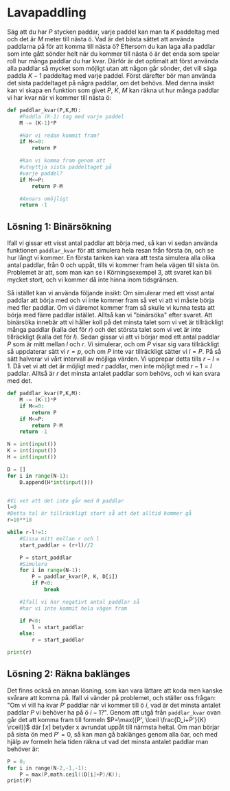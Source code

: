 # Lavapaddling

Säg att du har $P$ stycken paddar, varje paddel kan man ta $K$ paddeltag med och det är $M$ meter till nästa ö. Vad är det bästa sättet att använda paddlarna på för att komma till nästa ö? Eftersom du kan laga alla paddlar som inte gått sönder helt när du kommer till nästa ö är det enda som spelar roll hur många paddlar du har kvar. Därför är det optimalt att först använda alla paddlar så mycket som möjligt utan att någon går sönder, det vill säga paddla $K-1$ paddeltag med varje paddel. Först därefter bör man använda det sista paddeltaget på några paddlar, om det behövs. Med denna insikt kan vi skapa en funktion som givet $P$, $K$, $M$ kan räkna ut hur många paddlar vi har kvar när vi kommer till nästa ö:

```python
def paddlar_kvar(P,K,M):
    #Paddla (K-1) tag med varje paddel
    M -= (K-1)*P

    #Har vi redan kommit fram?
    if M<=0:
        return P

    #Kan vi komma fram genom att
    #utnyttja sista paddeltaget på
    #varje paddel?
    if M<=P:
        return P-M

    #Annars omöjligt
    return -1
```


## Lösning 1: Binärsökning

Ifall vi gissar ett visst antal paddlar att börja med, så kan vi sedan använda funktionen `paddlar_kvar` för att simulera hela resan från första ön, och se hur långt vi kommer. En första tanken kan vara att testa simulera alla olika antal paddlar, från 0 och uppåt, tills vi kommer fram hela vägen till sista ön. Problemet är att, som man kan se i Körningsexempel 3, att svaret kan bli mycket stort, och vi kommer då inte hinna inom tidsgränsen.

Så istället kan vi använda följande insikt: Om simulerar med ett visst antal paddlar att börja med och vi inte kommer fram så vet vi att vi måste börja med fler paddlar. Om vi däremot kommer fram så skulle vi kunna testa att börja med färre paddlar istället. Alltså kan vi "binärsöka" efter svaret. Att binärsöka innebär att vi håller koll på det minsta talet som vi vet är tillräckligt många paddlar (kalla det för $r$) och det största talet som vi vet är inte tillräckligt (kalla det för $l$). Sedan gissar vi att vi börjar med ett antal paddlar $P$ som är mitt mellan $l$ och $r$. Vi simulerar, och om $P$ visar sig vara tillräckligt så uppdaterar sätt vi $r=p$, och om $P$ inte var tillräckligt sätter vi $l=P$. På så sätt halverar vi vårt intervall av möjliga värden. Vi upprepar detta tills $r-l=1$. Då vet vi att det är möjligt med $r$ paddlar, men inte möjligt med $r-1=l$ paddlar. Alltså är $r$ det minsta antalet paddlar som behövs, och vi kan svara med det.

```python
def paddlar_kvar(P,K,M):
    M -= (K-1)*P
    if M<=0:
        return P
    if M<=P:
        return P-M
    return -1

N = int(input())
K = int(input())
H = int(input())

D = []
for i in range(N-1):
    D.append(H*int(input()))


#Vi vet att det inte går med 0 paddlar
l=0
#Detta tal är tillräckligt stort så att det alltid kommer gå
r=10**18

while r-l!=1:
    #Gissa mitt mellan r och l
    start_paddlar = (r+l)//2

    P = start_paddlar
    #Simulera
    for i in range(N-1):
        P = paddlar_kvar(P, K, D[i])
        if P<0:
            break

    #Ifall vi har negativt antal paddlar så
    #har vi inte kommit hela vägen fram

    if P<0:
        l = start_paddlar
    else:
        r = start_paddlar

print(r)
```


## Lösning 2: Räkna baklänges

Det finns också en annan lösning, som kan vara lättare att koda men kanske svårare att komma på. Ifall vi vänder på problemet, och ställer oss frågan: "Om vi vill ha kvar $P'$ paddlar när vi kommer till ö $i$, vad är det minsta antalet paddlar $P$ vi behöver ha på ö $i-1$?". Genom att utgå från `paddlar_kvar` ovan går det att komma fram till formeln $P=\max({P', \lceil \frac{D_i+P'}{K} \rceil)}$ där $\lceil x \rceil$ betyder x avrundat uppåt till närmsta heltal. Om man börjar på sista ön med $P'=0$, så kan man gå baklänges genom alla öar, och med hjälp av formeln hela tiden räkna ut vad det minsta antalet paddlar man behöver är:

```c++
P = 0;
for i in range(N-2,-1,-1):
    P = max(P,math.ceil((D[i]+P)/K));
print(P)
```
